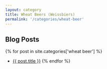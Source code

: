 ```yaml
---
layout: category
title: Wheat Beers (Weissbiers)
permalink: '/categories/wheat-beer'
---
```


## Blog Posts

{% for post in site.categories['wheat beer'] %}
  * <a href="{{post.url}}"  target="_self">{{ post.title }}</a>
{% endfor %}
